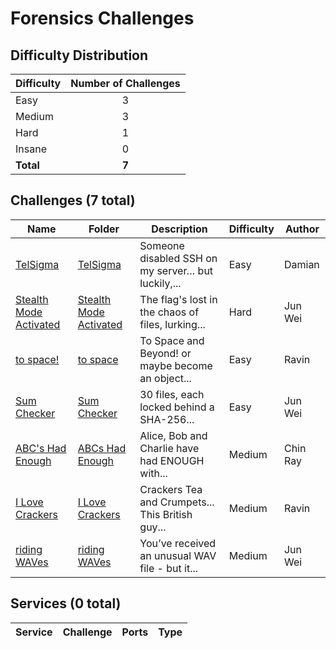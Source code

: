 
# Forensics Challenges

## Difficulty Distribution
| Difficulty | Number of Challenges |
|------------|:--------------------:|
| Easy | 3 |
| Medium | 3 |
| Hard | 1 |
| Insane | 0 |
| **Total** | **7** |

## Challenges (7 total)
| Name | Folder | Description | Difficulty | Author |
|------|--------|-------------|------------|--------|
| [TelSigma](<./TelSigma>) | [TelSigma](<./TelSigma>) | Someone disabled SSH on my server… but luckily,... | Easy | Damian |
| [Stealth Mode Activated](<./Stealth Mode Activated>) | [Stealth Mode Activated](<./Stealth Mode Activated>) | The flag's lost in the chaos of files, lurking... | Hard | Jun Wei |
| [to space!](<./to space>) | [to space](<./to space>) | To Space and Beyond! or maybe become an object... | Easy | Ravin |
| [Sum Checker](<./Sum Checker>) | [Sum Checker](<./Sum Checker>) | 30 files, each locked behind a SHA-256... | Easy | Jun Wei |
| [ABC's Had Enough](<./ABCs Had Enough>) | [ABCs Had Enough](<./ABCs Had Enough>) | Alice, Bob and Charlie have had ENOUGH with... | Medium | Chin Ray |
| [I Love Crackers](<./I Love Crackers>) | [I Love Crackers](<./I Love Crackers>) | Crackers Tea and Crumpets... This British guy... | Medium | Ravin |
| [riding WAVes](<./riding WAVes>) | [riding WAVes](<./riding WAVes>) | You’ve received an unusual WAV file - but it... | Medium | Jun Wei |

## Services (0 total)
| Service | Challenge | Ports | Type |
|---------|-----------|-------|------|

